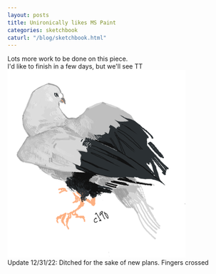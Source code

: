 ```yaml
---
layout: posts
title: Unironically likes MS Paint
categories: sketchbook
caturl: "/blog/sketchbook.html"
---
```

Lots more work to be done on this piece.
<br>I'd like to finish in a few days, but we'll see TT<br>
<img src="/images/for-posts/bird_test_mspaint.png" width="400px">
<br>Update 12/31/22: Ditched for the sake of new plans. Fingers crossed
